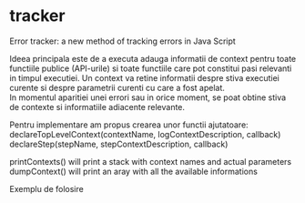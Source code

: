 # tracker
Error tracker: a new method of tracking errors in Java Script 

Ideea principala este de a executa adauga informatii de context pentru toate functiile publice (API-urile) si toate functiile care pot constitui pasi relevanti in timpul executiei. Un context va retine informatii despre stiva executiei curente si despre parametrii curenti cu care a fost apelat.  
In momentul aparitiei unei errori sau in orice moment, se poat obtine stiva de contexte si informatiile adiacente relevante. 

Pentru implementare am propus crearea unor functii ajutatoare:
declareTopLevelContext(contextName, logContextDescription, callback)
declareStep(stepName, stepContextDescription, callback) 

printContexts() will print a stack with context names and actual parameters
dumpContext()  will print an aray with all the available informations

Exemplu de  folosire











